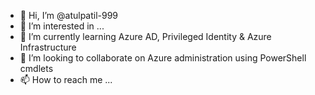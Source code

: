 - 👋 Hi, I’m @atulpatil-999
- 👀 I’m interested in ...
- 🌱 I’m currently learning Azure AD, Privileged Identity & Azure Infrastructure 
- 💞️ I’m looking to collaborate on Azure administration using PowerShell cmdlets
- 📫 How to reach me ...

<!---
atulpatil-999/atulpatil-999 is a ✨ special ✨ repository because its `README.md` (this file) appears on your GitHub profile.
You can click the Preview link to take a look at your changes.
--->

